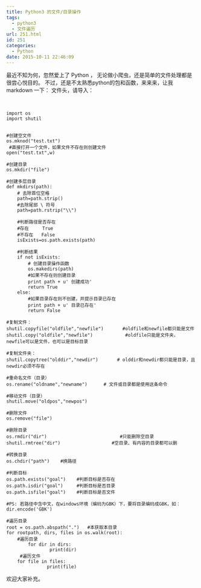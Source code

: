 ```yaml
---
title: Python3 的文件/目录操作
tags:
  - python3
  - 文件遍历
url: 251.html
id: 251
categories:
  - Python
date: 2015-10-11 22:46:09
---
```


最近不知为何，忽然爱上了 Python ， 无论做小爬虫，还是简单的文件处理都是很尝心悦目的。 不过，还是不太熟悉python的包和函数，来来来，让我 markdown 一下： 文件头，请导入：

 <!--more-->


    import os
    import shutil
    

    #创建空文件
    os.mknod("test.txt") 
     #直接打开一个文件，如果文件不存在则创建文件
    open("test.txt",w)
    
    #创建目录
    os.mkdir("file")
    
    #创建多层目录
    def mkdirs(path): 
        # 去除首位空格
        path=path.strip()
        #去除尾部 \ 符号
        path=path.rstrip("\\")
    
        #判断路径是否存在
        #存在     True
        #不存在   False
        isExists=os.path.exists(path)
    
        #判断结果
        if not isExists:
            # 创建目录操作函数
            os.makedirs(path)
            #如果不存在则创建目录
            print path + u' 创建成功'
            return True
        else:
            #如果目录存在则不创建，并提示目录已存在
            print path + u' 目录已存在'
            return False
    
    #复制文件：
    shutil.copyfile("oldfile","newfile")       #oldfile和newfile都只能是文件
    shutil.copy("oldfile","newfile")            #oldfile只能是文件夹，newfile可以是文件，也可以是目标目录
    
    #复制文件夹：
    shutil.copytree("olddir","newdir")       # olddir和newdir都只能是目录，且newdir必须不存在
    
    #重命名文件（目录）
    os.rename("oldname","newname")      # 文件或目录都是使用这条命令
    
    #移动文件（目录）
    shutil.move("oldpos","newpos")    
    
    #删除文件
    os.remove("file")
    
    #删除目录
    os.rmdir("dir")                           #只能删除空目录
    shutil.rmtree("dir")                   #空目录、有内容的目录都可以删 
    
    #转换目录
    os.chdir("path")    #换路径
    
    #判断目标
    os.path.exists("goal")    #判断目标是否存在
    os.path.isdir("goal")     #判断目标是否目录
    os.path.isfile("goal")    #判断目标是否文件  
    
    #PS: 若路径中含中文，在windows环境（编码为GBK）下，要将目录编码成GBK，如：dir.encode('GBK')
    
    #遍历目录
    root = os.path.abspath(".")   #本获取本目录
    for rootpath, dirs, files in os.walk(root):
        #遍历目录
            for dir in dirs:
                    print(dir)
         #遍历文件
        for file in files:
                   print(file)
    
    

欢迎大家补充。